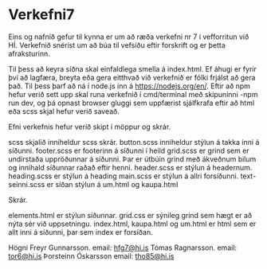 ﻿# Verkefni7




Eins og nafnið gefur til kynna er um að ræða verkefni nr 7 í vefforritun við HÍ. Verkefnið snérist um að búa til
vefsíðu eftir forskrift og er þetta afraksturinn.


Til þess að keyra síðna skal einfaldlega smella á index.html.
Ef áhugi er fyrir því að lagfæra, breyta eða gera eitthvað við verkefnið er fólki frjálst að gera það.
Til þess þarf að ná í node.js inn á https://nodejs.org/en/. Eftir að npm hefur verið sett upp skal
runa verkefnið í cmd/terminal með skipuninni -npm run dev, og þá opnast browser gluggi sem uppfærist
sjálfkrafa eftir að html eða scss skjal hefur verið saveað.

Efni verkefnis hefur verið skipt í möppur og skrár.

scss skjalið inniheldur scss skrár.
button.scss inniheldur stýlun á takka inni á síðunni.
footer.scss er footerinn á síðunni í heild
grid.scss er grind sem er undirstaða uppröðunnar á síðunni. Þar er útbúin grind með ákveðnum bilum og innihald síðunnar raðað eftir henni.
header.scss er stýlun á headernum.
heading.scss er stýlun á heading
main.scss er stýlun á allri forsíðunni.
text-seinni.scss er síðan stýlun á um.html og kaupa.html

Skrár.

elements.html er stýlun síðunnar.
grid.css er sýnileg grind sem hægt er að nýta sér við uppsetningu.
index.html, kaupa.html og um.html er html sem er allt inni á síðunni, þar sem index er forsíðan.


Högni Freyr Gunnarsson. email: hfg7@hi.is
Tómas Ragnarsson. email: tor6@hi.is
Þorsteinn Óskarsson email: tho85@hi.is
